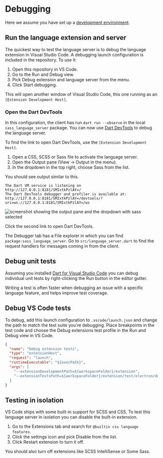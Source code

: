 # Debugging

Here we assume you have set up a [development environment](./development-environment.md).

## Run the language extension and server

The quickest way to test the language server is to debug the language extension in Visual Studio Code. A debugging launch configuration is included in the repository. To use it:

1. Open this repository in VS Code.
2. Go to the Run and Debug view.
3. Pick Debug extension and language server from the menu.
4. Click Start debugging.

This will open another window of Visual Studio Code, this one running as an `[Extension Development Host]`.

### Open the Dart DevTools

In this configuration, the client has run `dart run --observe` in the local `sass_language_server` package. You can now use [Dart DevTools](https://dart.dev/tools/dart-devtools) to debug the language server.

To find the link to open Dart DevTools, use the `[Extension Development Host]`.

1. Open a CSS, SCSS or Sass file to activate the language server.
2. Open the Output pane (View -> Output in the menu).
3. In the dropdown in the top right, choose Sass from the list.

You should see output similar to this.

```
The Dart VM service is listening on http://127.0.0.1:8181/SMIxtkPzlAY=/
The Dart DevTools debugger and profiler is available at: http://127.0.0.1:8181/SMIxtkPzlAY=/devtools/?uri=ws://127.0.0.1:8181/SMIxtkPzlAY=/ws
```

![screenshot showing the output pane and the dropdown with sass selected](https://github.com/user-attachments/assets/85839d2f-4305-4fb9-aeb0-d78f435e8b7d)

Click the second link to open Dart DevTools.

The Debugger tab has a File explorer in which you can find `package:sass_language_server`. Go to `src/language_server.dart` to find the request handlers for messages coming in from the client.

## Debug unit tests

Assuming you installed [Dart for Visual Studio Code](https://marketplace.visualstudio.com/items?itemName=Dart-Code.dart-code) you can debug individual unit tests by right-clicking the Run button in the editor gutter.

Writing a test is often faster when debugging an issue with a specific language feature, and helps improve test coverage.

## Debug VS Code tests

To debug, add this launch configuration to `.vscode/launch.json`
and change the path to match the test suite you're debugging.
Place breakpoints in the test code and choose the Debug extensions
test profile in the Run and Debug view in VS Code.

```json
{
  "name": "Debug extension tests",
  "type": "extensionHost",
  "request": "launch",
  "runtimeExecutable": "${execPath}",
  "args": [
    "--extensionDevelopmentPath=${workspaceFolder}/extension",
    "--extensionTestsPath=${workspaceFolder}/extension/test/electron/document-links/index"
  ]
}
```

## Testing in isolation

VS Code ships with some built-in support for SCSS and CSS. To test this language server in isolation you can disable the built-in extension.

1. Go to the Extensions tab and search for `@builtin css language features`.
2. Click the settings icon and pick Disable from the list.
3. Click Restart extension to turn it off.

You should also turn off extensions like SCSS IntelliSense or Some Sass.
